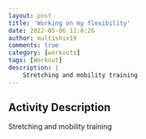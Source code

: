 ```yaml
---
layout: post
title: 'Working on my flexibility'
date: 2022-05-06 11:8:26
author: multishiv19
comments: true
category: [workouts]
tags: [Workout]
description: |
    Stretching and mobility training
---
```



## Activity Description
Stretching and mobility training


<div width='100%' class='strava-embed-placeholder' data-embed-type='activity' data-embed-id='7099469696'></div>
<script src='https://strava-embeds.com/embed.js'></script>
